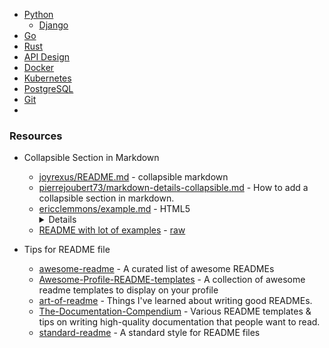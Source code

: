 
- [Python](./python.md)
    - [Django](./django.md)
- [Go](./go.md)
- [Rust](./rust.md)
- [API Design](./api-design.md)
- [Docker](./docker.md)
- [Kubernetes](./k8s.md)
- [PostgreSQL](./postgres.md)
- [Git](./git.md)
- []()

### Resources

- Collapsible Section in Markdown
    - [joyrexus/README.md](https://gist.github.com/joyrexus/16041f2426450e73f5df9391f7f7ae5f) - collapsible markdown
    - [pierrejoubert73/markdown-details-collapsible.md](https://gist.github.com/pierrejoubert73/902cc94d79424356a8d20be2b382e1ab) - How to add a collapsible section in markdown.
    - [ericclemmons/example.md](https://gist.github.com/ericclemmons/b146fe5da72ca1f706b2ef72a20ac39d) - HTML5 <details> in GitHub
    - [README with lot of examples](https://github.com/boost-ext/ut/blob/master/README.md) - [raw](https://raw.githubusercontent.com/boost-ext/ut/master/README.md)

- Tips for README file
    - [awesome-readme](https://github.com/matiassingers/awesome-readme) - A curated list of awesome READMEs
    - [Awesome-Profile-README-templates](https://github.com/kautukkundan/Awesome-Profile-README-templates) - A collection of awesome readme templates to display on your profile
    - [art-of-readme](https://github.com/noffle/art-of-readme) - Things I've learned about writing good READMEs.
    - [The-Documentation-Compendium](https://github.com/kylelobo/The-Documentation-Compendium) - Various README templates & tips on writing high-quality documentation that people want to read.
    - [standard-readme](https://github.com/RichardLitt/standard-readme) - A standard style for README files

